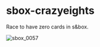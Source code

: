 # sbox-crazyeights
Race to have zero cards in s&amp;box.

![sbox_0057](https://user-images.githubusercontent.com/43252311/217754958-b90cd3fe-5f52-47b6-96d5-f373397fe297.jpg)
